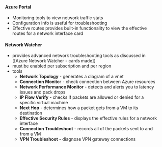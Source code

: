 #### Azure Portal
- Monitoring tools to view network traffic stats
- Configuration info is useful for troubleshooting
- Effective routes provides built-in functionality to view the effective routes for a network interface card

#### Network Watcher
- provides advanced network troubleshooting tools as discussed in [[Azure Network Watcher - cards made]]
- must be enabled per subscription and per region
- tools
	- **Network Topology** - generates a diagram of a vnet
	- **Connection Monito**r - check connection between Azure resources
	- **Network Performance Monitor** - detects and alerts you to latency issues and pack drops
	- **IP Flow Verify** - checks if packets are allowed or denied for a specific virtual machine
	- **Next Hop** - determines how a packet gets from a VM to its destination
	- **Effective Security Rules** - displays the effective rules for a network interface
	- **Connection Troubleshoot** - records all of the packets sent to and from a VM
	- **VPN Troubleshoot** - diagnose VPN gateway connections